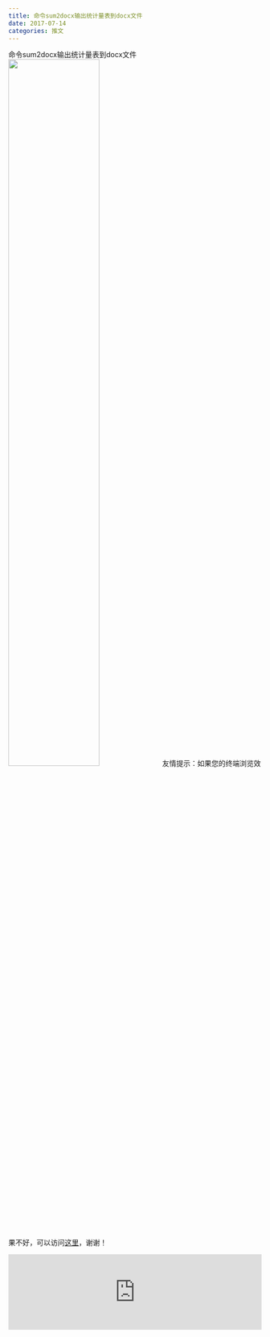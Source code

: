 ```yaml
---
title: 命令sum2docx输出统计量表到docx文件
date: 2017-07-14
categories: 推文
---
```

命令sum2docx输出统计量表到docx文件
<img src="http://mmbiz.qpic.cn/mmbiz_png/ACviaWTBFxhYwvHEbxtyHVU1YvLHsZT3WicAdXISY8kVff8KOa19G0NwLml31aFGN9ibubIC1uG2GgNAASZIwZXnQ/0?wx_fmt=png" style="width: 60%; height: auto;"/><!--more-->
友情提示：如果您的终端浏览效果不好，可以访问[这里](https://stata-club.github.io/stata_article/2017-07-14.html)，谢谢！
<iframe src="https://stata-club.github.io/stata_article/2017-07-14.html" id="iframepage" frameborder="0" scrolling="no" marginheight="0" marginwidth="0" width="100%" onLoad="iFrameHeight()"></iframe>
<script type="text/javascript" language="javascript">
function iFrameHeight() {
var ifm= document.getElementById("iframepage");
var subWeb = document.frames ? document.frames["iframepage"].document : ifm.contentDocument;   
if(ifm != null && subWeb != null) {
 ifm.height = subWeb.body.scrollHeight;
} 
} 
</script> 

